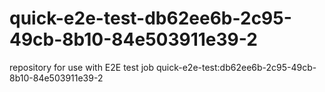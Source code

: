 # quick-e2e-test-db62ee6b-2c95-49cb-8b10-84e503911e39-2
repository for use with E2E test job quick-e2e-test:db62ee6b-2c95-49cb-8b10-84e503911e39-2
